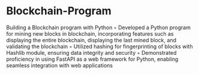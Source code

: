 # Blockchain-Program
Building a Blockchain program with Python
◦ Developed a Python program for mining new blocks in blockchain, incorporating features such as
displaying the entire blockchain, displaying the last mined block, and validating the blockchain
◦ Utilized hashing for fingerprinting of blocks with Hashlib module, ensuring data integrity and security
◦ Demonstrated proficiency in using FastAPI as a web framework for Python, enabling seamless integration
with web applications
